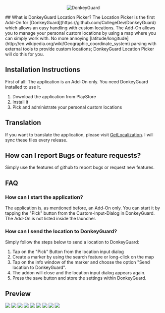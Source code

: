 <p align="center">
  <img src="http://www.bilderload.com/bild/352239/fun6653kj1QJYN1.png" alt="DonkeyGuard"/>
</p>
## What is DonkeyGuard Location Picker?
The Location Picker is the first Add-On for [DonkeyGuard](https://github.com/CollegeDev/DonkeyGuard) which allows an easy handling with custom locations. The Add-On allows you to manage your personal custom locations by using a map where you can simply work with. No more annoying [latitude/longitude](http://en.wikipedia.org/wiki/Geographic_coordinate_system) parsing with external tools to provide custom locations; DonkeyGuard Location Picker will do this for you.

## Installation Instructions
First of all: The application is an Add-On only. You need DonkeyGuard installed to use it.

1. Download the application from PlayStore
2. Install it
3. Pick and administrate your personal custom locations

## Translation
If you want to translate the application, please visit [GetLocalization](http://www.getlocalization.com/DonkeyGuard_Location_Picker/). I will sync these files every release.

## How can I report Bugs or feature requests?
Simply use the features of github to report bugs or request new features.

## FAQ
### How can I start the application?
The application is, as mentioned before, an Add-On only. You can start it by tapping the "Pick" button from the Custom-Input-Dialog in DonkeyGuard. The Add-On is not listed inside the launcher.

### How can I send the location to DonkeyGuard?
Simply follow the steps below to send a location to DonkeyGuard:

1. Tap on the "Pick" Button from the location input dialog 
2. Create a marker by using the search feature or long-click on the map
3. Tap on the info window of the marker and choose the option "Send location to DonkeyGuard".
4. The addon will close and the location input dialog appears again.
5. Press the save button and store the settings within DonkeyGuard.

## Preview
![](http://www.bilderload.com/bild/352240/screenshot20140919151850UGGKY.png)
![](http://www.bilderload.com/bild/352241/screenshot20140919151859TDP88.png)  ![](http://www.bilderload.com/bild/352242/screenshot2014091915190742MFP.png)  ![](http://www.bilderload.com/bild/352243/screenshot2014091915191492XI2.png)   ![](http://www.bilderload.com/bild/352244/screenshot201409191519212TQDK.png)  ![](http://www.bilderload.com/bild/352245/screenshot201409191523074D4G8.png)  ![](http://www.bilderload.com/bild/352246/screenshot201409191523183RNGM.png) 
![](http://www.bilderload.com/bild/352247/screenshot20140919152338ECQOW.png) 
![](http://www.bilderload.com/bild/352248/screenshot20140919152346ZMTCL.png) 